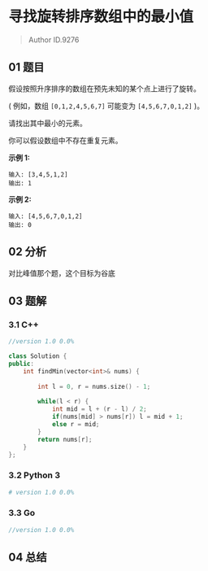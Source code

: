 # 寻找旋转排序数组中的最小值
> Author ID.9276

## 01 题目

假设按照升序排序的数组在预先未知的某个点上进行了旋转。

( 例如，数组 `[0,1,2,4,5,6,7]` 可能变为 `[4,5,6,7,0,1,2]` )。

请找出其中最小的元素。

你可以假设数组中不存在重复元素。

**示例 1:**

```
输入: [3,4,5,1,2]
输出: 1
```

**示例 2:**

```
输入: [4,5,6,7,0,1,2]
输出: 0
```

## 02 分析

对比峰值那个题，这个目标为谷底

## 03 题解

### 3.1 C++

```c++
//version 1.0 0.0%

class Solution {
public:
    int findMin(vector<int>& nums) {
        
        int l = 0, r = nums.size() - 1;
        
        while(l < r) {
            int mid = l + (r - l) / 2;
            if(nums[mid] > nums[r]) l = mid + 1;
            else r = mid;
        }
        return nums[r];
    }
};
```

### 3.2 Python 3

```python
# version 1.0 0.0%

```

### 3.3 Go

```Go
//version 1.0 0.0%

```



## 04 总结

